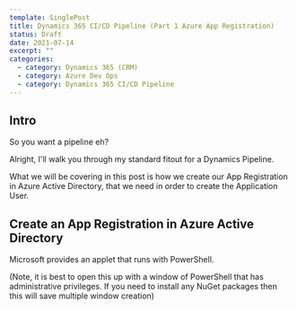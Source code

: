 ```yaml
---
template: SinglePost
title: Dynamics 365 CI/CD Pipeline (Part 1 Azure App Registration)
status: Draft
date: 2021-07-14
excerpt: ""
categories:
  - category: Dynamics 365 (CRM)
  - category: Azure Dev Ops
  - category: Dynamics 365 CI/CD Pipeline
---
```

## Intro

So you want a pipeline eh? 

Alright, I'll walk you through my standard fitout for a Dynamics Pipeline. 

What we will be covering in this post is how we create our App Registration in Azure Active Directory, that we need in order to create the Application User.



## Create an App Registration in Azure Active Directory

Microsoft provides an applet that runs with PowerShell. 

(Note, it is best to open this up with a window of PowerShell that has administrative privileges. If you need to install any NuGet packages then this will save multiple window creation)